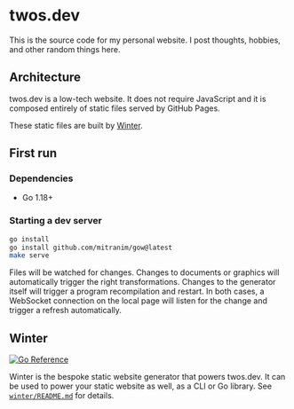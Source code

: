 # twos.dev

This is the source code for my personal website. I post thoughts, hobbies, and
other random things here.

## Architecture

twos.dev is a low-tech website. It does not require JavaScript and it is
composed entirely of static files served by GitHub Pages.

These static files are built by
[Winter](https://github.com/glacials/winter).

## First run

### Dependencies

- Go 1.18+

### Starting a dev server

```sh
go install
go install github.com/mitranim/gow@latest
make serve
```

Files will be watched for changes. Changes to documents or graphics will
automatically trigger the right transformations. Changes to the generator
itself will trigger a program recompilation and restart. In both cases, a
WebSocket connection on the local page will listen for the change and trigger a
refresh automatically.

## Winter

[![Go Reference](https://pkg.go.dev/badge/twos.dev/winter.svg)](https://pkg.go.dev/twos.dev/winter)

Winter is the bespoke static website generator that powers twos.dev. It can be
used to power your static website as well, as a CLI or Go library. See
[`winter/README.md`](./winter) for details.
